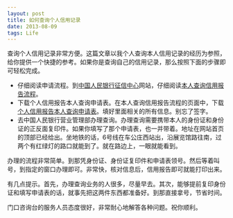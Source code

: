 ```yaml
---
layout: post
title: 如何查询个人信用记录
date: 2013-08-09
tags: Life
---
```


查询个人信用记录非常方便。这篇文章以我个人查询本人信用记录的经历为参照，给你提供一个快捷的参考。如果你是查询自己的信用记录，那么按照下面的步骤即可轻松完成。

* 仔细阅读申请流程。到[中国人民银行征信中心](http://www.pbccrc.org.cn/)网站，仔细阅读[本人查询信用报告流程](http://www.pbccrc.org.cn/kefuzhongxin_301.html)。
* 下载个人信用报告本人查询申请表。在本人查询信用报告流程的页面中，下载[个人信用报告本人查询申请表](http://file.pbccrc.org.cn/files/个人信用报告本人查询申请表.doc)。填好里面相关的所有信息。别忘了签字。
* 去中国人民银行营业管理部办理查询。办理查询需要携带本人的身份证和身份证的正反面复印件。如果你填写了那个申请表，也一并带着。地址在网站首页的顶部已经给出。坐地铁的话，6号线在车公庄西站出，沿展览馆路往南，过两个有红绿灯的路口就能到了。就在路边上，一眼就能看到。

办理的流程非常简单。到那凭身份证、身份证复印件和申请表领号。然后等着叫号，到指定的窗口办理即可。非常快，核对信息后，信用报告即可就能打印出来。

有几点提示。首先，办理查询业务的人很多，尽量早去。其次，能够提前复印身份证和填写申请表的话，就事先把这两件东西都准备好。到那直接拿号，节省时间。

门口咨询台的服务人员态度很好，非常耐心地解答各种问题。祝你顺利。
